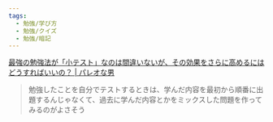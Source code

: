```yaml
---
tags:
  - 勉強/学び方
  - 勉強/クイズ
  - 勉強/暗記
---
```

[最強の勉強法が「小テスト」なのは間違いないが、その効果をさらに高めるにはどうすればいいの？ | パレオな男](https://yuchrszk.blogspot.com/2024/01/blog-post_04.html)
>勉強したことを自分でテストするときは、学んだ内容を最初から順番に出題するんじゃなくて、過去に学んだ内容とかをミックスした問題を作ってみるのがよさそう


